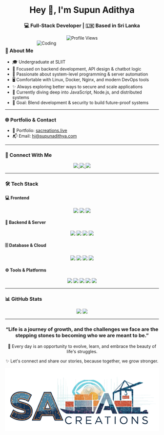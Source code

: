 <div align="center">
  <h1>Hey 👋, I'm Supun Adithya</h1>
  
  <h3>💻 Full-Stack Developer |  🇱🇰 Based in Sri Lanka</h3>
  <img src="https://komarev.com/ghpvc/?username=supun-adithya&label=Profile%20views&color=0e75b6&style=flat" alt="Profile Views" />
</div>

<img align="right" alt="Coding" width="400" src="https://cdn.dribbble.com/users/1162077/screenshots/3848914/programmer.gif">


### 🚀 About Me

- 🎓  Undergraduate at SLIIT  
- 🔧 Focused on backend development, API design & chatbot logic  
- 🧠 Passionate about system-level programming & server automation  
- 🖥️ Comfortable with Linux, Docker, Nginx, and modern DevOps tools  
- ✨ Always exploring better ways to secure and scale applications  
- 📌 Currently diving deep into JavaScript, Node.js, and distributed systems  
- 🎯 Goal: Blend development & security to build future-proof systems

---

### 🌐 Portfolio & Contact
- 🔗 Portfolio: [sacreations.live](https://sacreations.live)
- 📬 Email: [hi@supunadithya.com](mailto:hi@supunadithya.com)

---

### 🤝 Connect With Me
<p align="center">
  <a href="https://linkedin.com/in/supun-adithya" target="_blank">
    <img src="https://img.shields.io/badge/LinkedIn-0A66C2?style=for-the-badge&logo=linkedin&logoColor=white" />
  </a>
  <a href="https://fb.com/supunadithya2003" target="_blank">
    <img src="https://img.shields.io/badge/Facebook-1877F2?style=for-the-badge&logo=facebook&logoColor=white" />
  </a>
  <a href="https://discord.gg/9DqWCgGy3g" target="_blank">
    <img src="https://img.shields.io/badge/Discord-5865F2?style=for-the-badge&logo=discord&logoColor=white" />
  </a>
</p>

---

### 🛠️ Tech Stack

#### 💻 Frontend
<p align="center">
  <img src="https://img.shields.io/badge/React-20232A?style=for-the-badge&logo=react&logoColor=61DAFB" />
  <img src="https://img.shields.io/badge/JavaScript-F7DF1E?style=for-the-badge&logo=javascript&logoColor=black" />
  <img src="https://img.shields.io/badge/TypeScript-007ACC?style=for-the-badge&logo=typescript&logoColor=white" />
</p>

#### 🔧 Backend & Server
<p align="center">
  <img src="https://img.shields.io/badge/Node.js-339933?style=for-the-badge&logo=node.js&logoColor=white" />
  <img src="https://img.shields.io/badge/Express.js-000000?style=for-the-badge&logo=express&logoColor=white" />
  <img src="https://img.shields.io/badge/Go-00ADD8?logo=Go&logoColor=white&style=for-the-badge"/>
  <img src="https://img.shields.io/badge/Python-3776AB?style=for-the-badge&logo=python&logoColor=white" />
</p>

#### 🗄️ Database & Cloud
<p align="center">
  <img src="https://img.shields.io/badge/MongoDB-4EA94B?style=for-the-badge&logo=mongodb&logoColor=white" />
  <img src="https://img.shields.io/badge/MySQL-4479A1?style=for-the-badge&logo=mysql&logoColor=white" />
  <img src="https://img.shields.io/badge/AWS-232F3E?style=for-the-badge&logo=amazon-aws&logoColor=white" />
  <img src="https://img.shields.io/badge/firebase-ffca28?style=for-the-badge&logo=firebase&logoColor=black"/>
</p>

#### ⚙️ Tools & Platforms
<p align="center">
  <img src="https://img.shields.io/badge/Docker-0db7ed?style=for-the-badge&logo=docker&logoColor=white" />
  <img src="https://img.shields.io/badge/Nginx-269539?style=for-the-badge&logo=nginx&logoColor=white" />
  <img src="https://img.shields.io/badge/Linux-FCC624?style=for-the-badge&logo=linux&logoColor=black" />
  <img src="https://img.shields.io/badge/Git-F14E32?style=for-the-badge&logo=git&logoColor=white" />
  <img src="https://img.shields.io/badge/Figma-F24E1E?style=for-the-badge&logo=figma&logoColor=white" />
</p>

---

### 📊 GitHub Stats
<div align="center">
  <img height="180em" src="https://github-readme-stats.vercel.app/api?username=sacreations&show_icons=true&theme=tokyonight&include_all_commits=true&count_private=true" />
  <img height="180em" src="https://github-readme-stats.vercel.app/api/top-langs/?username=sacreations&layout=compact&langs_count=8&theme=tokyonight" />
</div>

---

<div align="center">
  <h3>“Life is a journey of growth, and the challenges we face are the stepping stones to becoming who we are meant to be.”</h3>
  <p>🌱 Every day is an opportunity to evolve, learn, and embrace the beauty of life's struggles.</p>
  <p>✨ Let's connect and share our stories, because together, we grow stronger.</p>
  <img alt="Coding" width="600" src="https://github.com/sacreations/sacreations/blob/main/assests/img/new_logo%20(1).png?raw=true">
</div>
